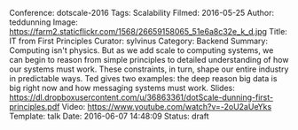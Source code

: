 Conference: dotscale-2016
Tags: Scalability
Filmed: 2016-05-25
Author: teddunning
Image: https://farm2.staticflickr.com/1568/26659158065_51e6a8c32e_k_d.jpg
Title: IT from First Principles
Curator: sylvinus
Category: Backend
Summary: Computing isn't physics. But as we add scale to computing systems, we can begin to reason from simple principles to detailed understanding of how our systems must work. These constraints, in turn, shape our entire industry in predictable ways. Ted gives two examples: the deep reason big data is big right now and how messaging systems must work.
Slides: https://dl.dropboxusercontent.com/u/36863361/dotScale-dunning-first-principles.pdf
Video: https://www.youtube.com/watch?v=-2oU2aUeYks
Template: talk
Date: 2016-06-07 14:48:09
Status: draft
